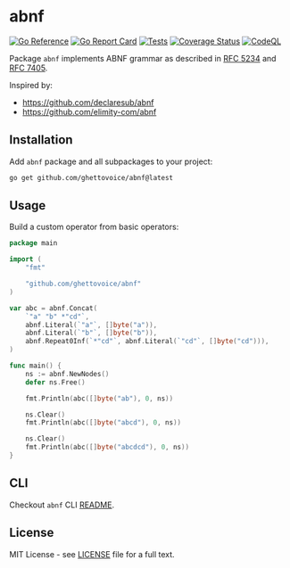 # abnf

[![Go Reference](https://pkg.go.dev/badge/github.com/ghettovoice/abnf.svg)](https://pkg.go.dev/github.com/ghettovoice/abnf)
[![Go Report Card](https://goreportcard.com/badge/github.com/ghettovoice/abnf)](https://goreportcard.com/report/github.com/ghettovoice/abnf)
[![Tests](https://github.com/ghettovoice/abnf/actions/workflows/test.yml/badge.svg)](https://github.com/ghettovoice/abnf/actions/workflows/test.yml)
[![Coverage Status](https://coveralls.io/repos/github/ghettovoice/abnf/badge.svg?branch=master)](https://coveralls.io/github/ghettovoice/abnf?branch=master)
[![CodeQL](https://github.com/ghettovoice/abnf/actions/workflows/github-code-scanning/codeql/badge.svg)](https://github.com/ghettovoice/abnf/actions/workflows/github-code-scanning/codeql)

Package `abnf` implements ABNF grammar as described in [RFC 5234](https://www.rfc-editor.org/rfc/rfc5234)
and [RFC 7405](https://www.rfc-editor.org/rfc/rfc7405).

Inspired by:

- <https://github.com/declaresub/abnf>
- <https://github.com/elimity-com/abnf>

## Installation

Add `abnf` package and all subpackages to your project:

```bash
go get github.com/ghettovoice/abnf@latest
```

## Usage

Build a custom operator from basic operators:

```go
package main

import (
    "fmt"

    "github.com/ghettovoice/abnf"
)

var abc = abnf.Concat(
    `"a" "b" *"cd"`,
    abnf.Literal(`"a"`, []byte("a")),
    abnf.Literal(`"b"`, []byte("b")),
    abnf.Repeat0Inf(`*"cd"`, abnf.Literal(`"cd"`, []byte("cd"))),
)

func main() {
    ns := abnf.NewNodes()
    defer ns.Free()

    fmt.Println(abc([]byte("ab"), 0, ns))

    ns.Clear()
    fmt.Println(abc([]byte("abcd"), 0, ns))

    ns.Clear()
    fmt.Println(abc([]byte("abcdcd"), 0, ns))
}
```

## CLI

Checkout `abnf` CLI [README](./cmd/abnf/README.md).

## License

MIT License - see [LICENSE](./LICENSE) file for a full text.
